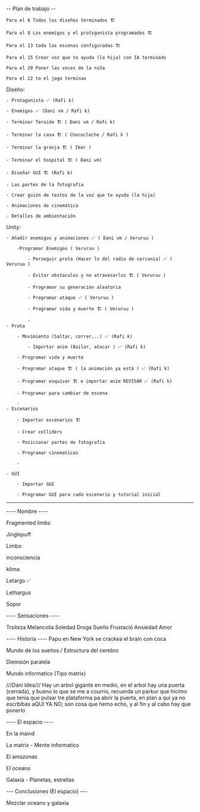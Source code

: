
-- Plan de trabajo --

	Para el 6 Todos los diseños terminados 🏗️

	Para el 8 Los enemigos y el protsgonista programados 🏗️

	Para el 13 toda las escenas configuradas 🏗️

	Para el 15 Crear voz que te ayuda (la hija) con IA terminado

	Para el 20 Poner las voces de la niña

	Para el 22 to el jogo terminao

Diseño:

	- Protagonista ✅ (Rafi k)
 
	- Enemigos ✅ (Dani vm / Rafi k)
 
	- Terminar Toroide 🏗️ ( Dani vm / Rafi k)

	- Terminar la casa 🏗️ ( Chococleche / Rafi k )
 
	- Terminar la granja 🏗️ ( Iker )
 
	- Terminar el hospital 🏗️ ( Dani vm)
 
	- Diseñar GUI 🏗️ (Rafi k)
 
	- Las partes de la fotografia
 
	- Crear guión de textos de la voz que te ayuda (la hija)
 
	- Animaciones de cinematica
 
	- Detalles de ambientación
 

Unity:

	- Añadir enemigos y animaciones ✅ ( Dani vm / Veruruu )
 
		-Programar Enemigos ( Veruruu )
  
			- Perseguir prota (Hacer lo del radio de cercania) ✅ ( Veruruu )
   
			- Evitar obstaculos y no atravesarlos 🏗️ ( Veruruu )
   
			- Programar su generación aleatoria  
   
			- Programar ataque ✅ ( Veruruu )
   
			- Programar vida y muerte 🏗️ ( Veruruu )
   
			- 
	- Prota

 		- Movimiento (Saltar, correr,..) ✅ (Rafi k)

     		- Importar anim (Bailar, atacar ) ✅ (Rafi k)

		- Programar vida y muerte
  
		- Programar ataque 🏗️ ( la animación ya está ) ✅ (Rafi k)
  
		- Programar esquivar 🏗️ e importar anim REVISAR ✅ (Rafi k)
  
		- Programar para cambiar de escena
  
  		-
	- Escenarios
 
		- Importar escenarios 🏗️
  
		- Crear colliders
  
		- Posicionar partes de fotografia
  
		- Programar cinematicas

		-
  
	- GUI
 
		- Importar GUI
  
		- Programar GUI para cada escenario y tutorial inicial
  

_______________________________________________________________________  

---- Nombre ----

Fragmented limbs

Jinglepuff

Limbo

inconsciencia

kôma

Letargo   ✅

Lethargus

Sopor 

---- Sensaciones ----

Trsiteza Melancolia Soledad Droga Sueño Frustació Ansiedad Amor

---- Historia ----
Papu en New York se crackea el brain con coca

Mundo de los sueños / Estructura del cerebro

Diemsión paralela

Mundo informatico (Tipo matrix)

///Dani Idea/// Hay un arbol gigante en medio, en el arbol hay una puerta (cerrada), y bueno lo que se me a courrio, recuerda un parkur que hicimo que tenia que pulsar tre plataforma pa abrir la puerta, en plan a qui ya no escrbibas aQUI YA NO; son cosa que hemo echo, y al fin y al cabo hay que ponerlo

---- El espacio ----

En la maind

La matrix - Mente informatico

El amazonas

El oceano

Galaxia - Planetas, estrellas

--- Conclusiones (El espacio) ---

Mezclar oceano y galaxia
